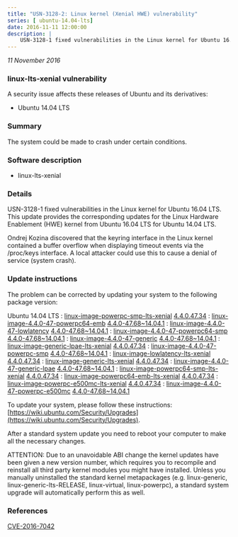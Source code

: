 ```yaml
---
title: "USN-3128-2: Linux kernel (Xenial HWE) vulnerability"
series: [ ubuntu-14.04-lts]
date: 2016-11-11 12:00:00
description: |
    USN-3128-1 fixed vulnerabilities in the Linux kernel for Ubuntu 16.04 LTS. This update provides the corresponding updates for the Linux Hardware Enablement (HWE) kernel from Ubuntu 16.04 LTS for Ubuntu 14.04 LTS.
--- 
```

 
 

*11 November 2016*

### linux-lts-xenial vulnerability

A security issue affects these releases of Ubuntu and its derivatives:

* Ubuntu 14.04 LTS

### Summary

The system could be made to crash under certain conditions. 

### Software description

* linux-lts-xenial 

### Details

USN-3128-1 fixed vulnerabilities in the Linux kernel for Ubuntu 16.04 LTS. This update provides the corresponding updates for the Linux Hardware Enablement (HWE) kernel from Ubuntu 16.04 LTS for Ubuntu 14.04 LTS.

Ondrej Kozina discovered that the keyring interface in the Linux kernel contained a buffer overflow when displaying timeout events via the /proc/keys interface. A local attacker could use this to cause a denial of service (system crash). 

### Update instructions

The problem can be corrected by updating your system to the following package version:

Ubuntu 14.04 LTS
 : [linux-image-powerpc-smp-lts-xenial](https://launchpad.net/ubuntu/+source/linux-lts-xenial) <span> [4.4.0.47.34](https://launchpad.net/ubuntu/+source/linux-lts-xenial/4.4.0-47.68~14.04.1) </span> 
 : [linux-image-4.4.0-47-powerpc64-emb](https://launchpad.net/ubuntu/+source/linux-lts-xenial) <span> [4.4.0-47.68~14.04.1](https://launchpad.net/ubuntu/+source/linux-lts-xenial/4.4.0-47.68~14.04.1) </span> 
 : [linux-image-4.4.0-47-lowlatency](https://launchpad.net/ubuntu/+source/linux-lts-xenial) <span> [4.4.0-47.68~14.04.1](https://launchpad.net/ubuntu/+source/linux-lts-xenial/4.4.0-47.68~14.04.1) </span> 
 : [linux-image-4.4.0-47-powerpc64-smp](https://launchpad.net/ubuntu/+source/linux-lts-xenial) <span> [4.4.0-47.68~14.04.1](https://launchpad.net/ubuntu/+source/linux-lts-xenial/4.4.0-47.68~14.04.1) </span> 
 : [linux-image-4.4.0-47-generic](https://launchpad.net/ubuntu/+source/linux-lts-xenial) <span> [4.4.0-47.68~14.04.1](https://launchpad.net/ubuntu/+source/linux-lts-xenial/4.4.0-47.68~14.04.1) </span> 
 : [linux-image-generic-lpae-lts-xenial](https://launchpad.net/ubuntu/+source/linux-lts-xenial) <span> [4.4.0.47.34](https://launchpad.net/ubuntu/+source/linux-lts-xenial/4.4.0-47.68~14.04.1) </span> 
 : [linux-image-4.4.0-47-powerpc-smp](https://launchpad.net/ubuntu/+source/linux-lts-xenial) <span> [4.4.0-47.68~14.04.1](https://launchpad.net/ubuntu/+source/linux-lts-xenial/4.4.0-47.68~14.04.1) </span> 
 : [linux-image-lowlatency-lts-xenial](https://launchpad.net/ubuntu/+source/linux-lts-xenial) <span> [4.4.0.47.34](https://launchpad.net/ubuntu/+source/linux-lts-xenial/4.4.0-47.68~14.04.1) </span> 
 : [linux-image-generic-lts-xenial](https://launchpad.net/ubuntu/+source/linux-lts-xenial) <span> [4.4.0.47.34](https://launchpad.net/ubuntu/+source/linux-lts-xenial/4.4.0-47.68~14.04.1) </span> 
 : [linux-image-4.4.0-47-generic-lpae](https://launchpad.net/ubuntu/+source/linux-lts-xenial) <span> [4.4.0-47.68~14.04.1](https://launchpad.net/ubuntu/+source/linux-lts-xenial/4.4.0-47.68~14.04.1) </span> 
 : [linux-image-powerpc64-smp-lts-xenial](https://launchpad.net/ubuntu/+source/linux-lts-xenial) <span> [4.4.0.47.34](https://launchpad.net/ubuntu/+source/linux-lts-xenial/4.4.0-47.68~14.04.1) </span> 
 : [linux-image-powerpc64-emb-lts-xenial](https://launchpad.net/ubuntu/+source/linux-lts-xenial) <span> [4.4.0.47.34](https://launchpad.net/ubuntu/+source/linux-lts-xenial/4.4.0-47.68~14.04.1) </span> 
 : [linux-image-powerpc-e500mc-lts-xenial](https://launchpad.net/ubuntu/+source/linux-lts-xenial) <span> [4.4.0.47.34](https://launchpad.net/ubuntu/+source/linux-lts-xenial/4.4.0-47.68~14.04.1) </span> 
 : [linux-image-4.4.0-47-powerpc-e500mc](https://launchpad.net/ubuntu/+source/linux-lts-xenial) <span> [4.4.0-47.68~14.04.1](https://launchpad.net/ubuntu/+source/linux-lts-xenial/4.4.0-47.68~14.04.1) </span> 

To update your system, please follow these instructions: [https://wiki.ubuntu.com/Security/Upgrades](https://wiki.ubuntu.com/Security/Upgrades).

After a standard system update you need to reboot your computer to make all the necessary changes.

ATTENTION: Due to an unavoidable ABI change the kernel updates have been given a new version number, which requires you to recompile and reinstall all third party kernel modules you might have installed. Unless you manually uninstalled the standard kernel metapackages (e.g. linux-generic, linux-generic-lts-RELEASE, linux-virtual, linux-powerpc), a standard system upgrade will automatically perform this as well. 

### References

 
 [CVE-2016-7042](http://people.ubuntu.com/~ubuntu-security/cve/CVE-2016-7042)
 

